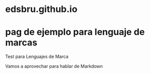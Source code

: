 # edsbru.github.io

# pag de ejemplo para lenguaje de marcas

Test para Lenguajes de Marca

Vamos a aprovechar para hablar de Markdown
